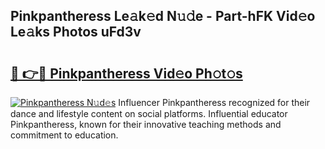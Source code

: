 ## Pinkpantheress Le𝚊k𝚎d N𝚞𝚍e - Part-hFK Vid𝚎o Le𝚊ks Photos uFd3v

# <h2><a href="http://fbf32i.evod.top/?m=Pinkpantheress">🔗 👉🔴 Pinkpantheress Vid𝚎o Ph𝚘t𝚘s</a></h2>

[![Pinkpantheress N𝚞d𝚎s](https://i.imgur.com/8V9OHl7.gif)](http://fbf32i.evod.top/?m=Pinkpantheress)
Influencer Pinkpantheress recognized for their dance and lifestyle content on social platforms. Influential educator Pinkpantheress, known for their innovative teaching methods and commitment to education. 
